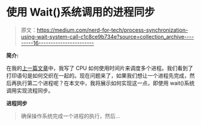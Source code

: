 # 使用 Wait()系统调用的进程同步

> 原文：<https://medium.com/nerd-for-tech/process-synchronization-using-wait-system-call-c1c8ce9b734e?source=collection_archive---------16----------------------->

**简介:**

在我的[上一篇文章](https://kartiksiddhabathula.medium.com/linux-multiple-processes-switching-time-slicing-db7f78f4dd51)中，我写了 CPU 如何使用时间片来调度多个进程。我们看到了打印语句是如何交织在一起的。现在问题来了，如果我们想让一个进程先完成，然后再执行第二个进程呢？在本文中，我将展示如何实现这一点，即使用 wait()系统调用实现流程同步。

**进程同步**

> 确保操作系统完成一个进程的执行，然后…